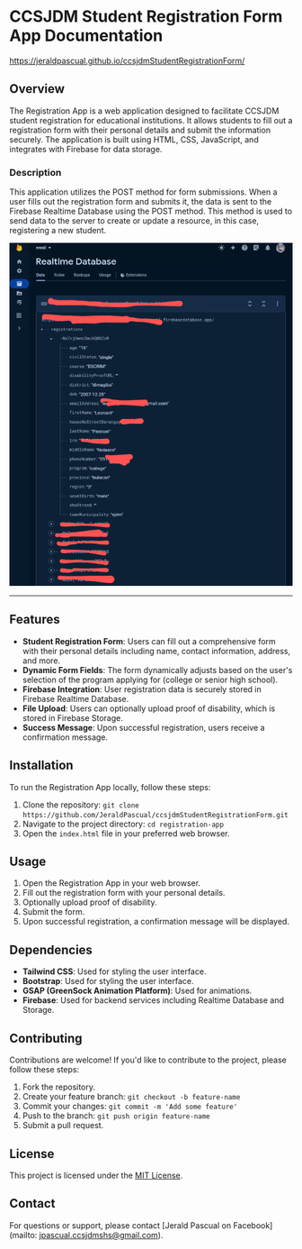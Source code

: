 # CCSJDM Student Registration Form App Documentation

https://jeraldpascual.github.io/ccsjdmStudentRegistrationForm/

## Overview
The Registration App is a web application designed to facilitate CCSJDM student registration for educational institutions. It allows students to fill out a registration form with their personal details and submit the information securely. The application is built using HTML, CSS, JavaScript, and integrates with Firebase for data storage.

### Description

This application utilizes the POST method for form submissions. When a user fills out the registration form and submits it, the data is sent to the Firebase Realtime Database using the POST method. This method is used to send data to the server to create or update a resource, in this case, registering a new student.

<img src="https://github.com/JeraldPascual/ccsjdmStudentRegistrationForm/blob/d45f25e1fdaeeb09b997bd0599a737902824b613/firebaseDesc.png" alt="firebaseDesc">


--- 

## Features
- **Student Registration Form**: Users can fill out a comprehensive form with their personal details including name, contact information, address, and more.
- **Dynamic Form Fields**: The form dynamically adjusts based on the user's selection of the program applying for (college or senior high school).
- **Firebase Integration**: User registration data is securely stored in Firebase Realtime Database.
- **File Upload**: Users can optionally upload proof of disability, which is stored in Firebase Storage.
- **Success Message**: Upon successful registration, users receive a confirmation message.

## Installation
To run the Registration App locally, follow these steps:
1. Clone the repository: `git clone https://github.com/JeraldPascual/ccsjdmStudentRegistrationForm.git`
2. Navigate to the project directory: `cd registration-app`
3. Open the `index.html` file in your preferred web browser.

## Usage
1. Open the Registration App in your web browser.
2. Fill out the registration form with your personal details.
3. Optionally upload proof of disability.
4. Submit the form.
5. Upon successful registration, a confirmation message will be displayed.

## Dependencies
- **Tailwind CSS**: Used for styling the user interface.
- **Bootstrap**: Used for styling the user interface.
- **GSAP (GreenSock Animation Platform)**: Used for animations.
- **Firebase**: Used for backend services including Realtime Database and Storage.

## Contributing
Contributions are welcome! If you'd like to contribute to the project, please follow these steps:
1. Fork the repository.
2. Create your feature branch: `git checkout -b feature-name`
3. Commit your changes: `git commit -m 'Add some feature'`
4. Push to the branch: `git push origin feature-name`
5. Submit a pull request.

## License
This project is licensed under the [MIT License](https://github.com/JeraldPascual/ccsjdmStudentRegistrationForm/blob/main/LICENSE.txt).

## Contact
For questions or support, please contact [Jerald Pascual on Facebook](mailto: jpascual.ccsjdmshs@gmail.com).
